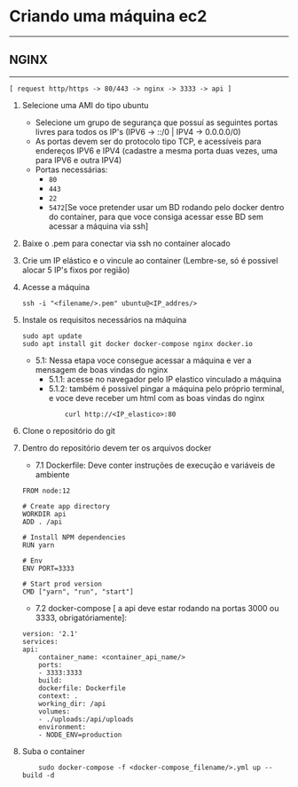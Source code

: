 # Criando uma máquina ec2
---

## NGINX
---
    [ request http/https -> 80/443 -> nginx -> 3333 -> api ]

1. Selecione uma AMI do tipo ubuntu
    - Selecione um grupo de segurança que possuí as seguintes portas livres para todos os IP's (IPV6 -> ::/0 | IPV4 -> 0.0.0.0/0)
    - As portas devem ser do protocolo tipo TCP, e acessíveis para endereços IPV6 e IPV4 (cadastre a mesma porta duas vezes, uma para IPV6 e outra IPV4)
    - Portas necessárias:
        - `80`
        - `443`
        - `22`
        - `5472`[Se voce pretender usar um BD rodando pelo docker dentro do container, para que voce consiga acessar esse BD sem acessar a máquina via ssh]
2. Baixe o .pem para conectar via ssh no container alocado
3. Crie um IP elástico e o vincule ao container (Lembre-se, só é possivel alocar 5 IP's fixos por região)
4. Acesse a máquina
    ````
    ssh -i "<filename/>.pem" ubuntu@<IP_addres/>
    ````
5. Instale os requisitos necessários na máquina
    ````
    sudo apt update
    sudo apt install git docker docker-compose nginx docker.io
    ````
    - 5.1: Nessa etapa voce consegue acessar a máquina e ver a mensagem de boas vindas do nginx
        - 5.1.1: acesse no navegador pelo IP elastico vinculado a máquina
        - 5.1.2: também é possivel pingar a máquina pelo próprio terminal, e voce deve receber um html com as boas vindas do nginx
            ````
                curl http://<IP_elastico>:80
            ````
6. Clone o repositório do git
7. Dentro do repositório devem ter os arquivos docker
    - 7.1 Dockerfile: Deve conter instruções de execução e variáveis de ambiente
    ````
    FROM node:12

    # Create app directory
    WORKDIR api
    ADD . /api

    # Install NPM dependencies
    RUN yarn

    # Env
    ENV PORT=3333

    # Start prod version
    CMD ["yarn", "run", "start"]
    ````

    - 7.2 docker-compose [ a api deve estar rodando na portas 3000 ou 3333, obrigatóriamente]: 
    ````
    version: '2.1'
    services:
    api:
        container_name: <container_api_name/>
        ports:
        - 3333:3333
        build:
        dockerfile: Dockerfile
        context: .
        working_dir: /api
        volumes:
        - ./uploads:/api/uploads
        environment:
        - NODE_ENV=production
    ````
8. Suba o container
    ````
        sudo docker-compose -f <docker-compose_filename/>.yml up --build -d
    ````
